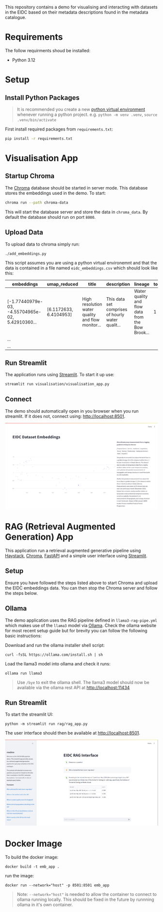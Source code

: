 This repository contains a demo for visualising and interacting with datasets in the EIDC based on their metadata descriptions found in the metadata catalogue.

# Requirements
The follow requirments shoud be installed:
- Python 3.12

# Setup
## Install Python Packages
> It is recommended you create a new [python virtual environment](https://docs.python.org/3/library/venv.html) whenever running a python project. e.g. `python -m venv .venv`, `source .venv/bin/activate`

First install required packages from `requirements.txt`:
```bash
pip install -r requirements.txt
```

# Visualisation App
## Startup Chroma
The [Chroma](https://www.trychroma.com/) database should be started in server mode. This database stores the embeddings used in the demo. To start:
```bash
chroma run --path chroma-data
```
This will start the database server and store the data in `chroma_data`. By default the database should run on port `8000`.

## Upload Data
To upload data to chroma simply run:
```bash
./add_embeddings.py
```
This script assumes you are using a python virtual environemnt and that the data is contained in a file named `eidc_embeddings.csv` which should look like this:

| embeddings | umap_reduced | title | description | lineage | topic_number | topic_keywords |
| ---------- | ------------ | ----- | ----------- | ------- | ------------ | -------------- |
| [-1.77440979e-03, -4.55704965e-02, 5.42910360... | [6.1172633, 6.4104953] | High resolution water quality and flow monitor... | This data set comprises of hourly water qualit... | Water quality and flow data from the Bow Brook... | 1 | ['water samples', 'catchment', 'catchments', '... |
| ...        |              |       |             |         |              |                |
| ...        |              |       |             |         |              |                |


## Run Streamlit
The application runs using [Streamlit](https://streamlit.io/). To start it up use:
```bash
streamlit run visualisation/visualisation_app.py
```

## Connect
The demo should automatically open in you browser when you run streamlit. If it does not, connect using: [http://localhost:8501](http://localhost:8501).

![Embeddings Visualisation](/docs/img/viz.png)

# RAG (Retrieval Augmented Generation) App
This application run a retrieval augmented generative pipeline using [Haystack](https://haystack.deepset.ai/), [Chroma](https://www.trychroma.com/), [FastAPI](https://fastapi.tiangolo.com/) and a simple user interface using [Streamlit](https://streamlit.io/).

## Setup
Ensure you have followed the steps listed above to start Chroma and upload the EIDC embeddings data. You can then stop the Chroma server and follow the steps below.

## Ollama
The demo application uses the RAG pipeline defined in `llama3-rag-pipe.yml` which makes use of the `llama3` model via [Ollama](https://ollama.com/). Check the ollama website for most recent setup guide but for brevity you can follow the following basic instructions:

Download and run the ollama installer shell script:
```shell
curl -fsSL https://ollama.com/install.sh | sh
```
Load the llama3 model into ollama and check it runs:
```shell
ollama run llama3
```
> Use `/bye` to exit the ollama shell.
The llama3 model should now be available via the ollama rest API at [http://localhost:11434](http://localhost:11434)

## Run Streamlit
To start the streamlit UI:
```shell
python -m streamlit run rag/rag_app.py
```

The user interface should then be available at [http://localhost:8501](http://localhost:8501).

![RAG User Interface](/docs/img/rag.png)

# Docker Image
To build the docker image:
```shell
docker build -t emb_app .
```

run the image:
```shell
docker run --network="host" -p 8501:8501 emb_app
```
> Note: `--network="host"` is needed to allow the container to connect to ollama running locally. This should be fixed in the future by runnning ollama in it's own container.